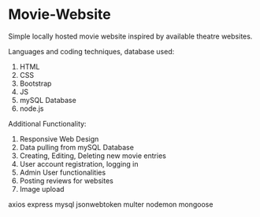 # Movie-Website
Simple locally hosted movie website inspired by available theatre websites.

Languages and coding techniques, database used:
1. HTML
2. CSS
3. Bootstrap
4. JS
5. mySQL Database
6. node.js

   
Additional Functionality:
1. Responsive Web Design
2. Data pulling from mySQL Database
3. Creating, Editing, Deleting new movie entries
4. User account registration, logging in
5. Admin User functionalities
6. Posting reviews for websites
7. Image upload


axios
express
mysql
jsonwebtoken
multer
nodemon
mongoose
